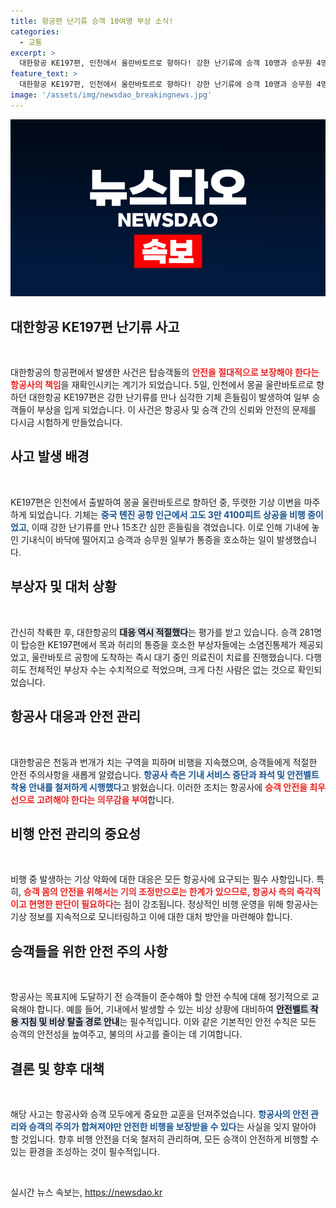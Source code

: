 ```yaml
---
title: 항공편 난기류 승객 10여명 부상 소식!
categories:
  - 교통
excerpt: >
  대한항공 KE197편, 인천에서 울란바토르로 향하다! 강한 난기류에 승객 10명과 승무원 4명 부상 신고. 기내식이 바닥으로 쏟아지며 아찔한 상황이 연출됐다. 안전은 과연?! 클릭해서 더 자세한 소식을 확인하세요!
feature_text: >
  대한항공 KE197편, 인천에서 울란바토르로 향하다! 강한 난기류에 승객 10명과 승무원 4명 부상 신고. 기내식이 바닥으로 쏟아지며 아찔한 상황이 연출됐다. 안전은 과연?! 클릭해서 더 자세한 소식을 확인하세요!
image: '/assets/img/newsdao_breakingnews.jpg'
---
```


<p><img src="/assets/img/newsdao_breakingnews.jpg" alt="firstkoreanews 속보" /></p>

<h2 data-ke-size="size26">대한항공 KE197편 난기류 사고</h2>

<p data-ke-size="size16">&nbsp;</p>

<p>대한항공의 항공편에서 발생한 사건은 탑승객들의 <b><span style="color: #ee2323;">안전을 절대적으로 보장해야 한다는 항공사의 책임</span></b>을 재확인시키는 계기가 되었습니다. 5일, 인천에서 몽골 울란바토르로 향하던 대한항공 KE197편은 강한 난기류를 만나 심각한 기체 흔들림이 발생하여 일부 승객들이 부상을 입게 되었습니다. 이 사건은 항공사 및 승객 간의 신뢰와 안전의 문제를 다시금 시험하게 만들었습니다. </p>

<h2 data-ke-size="size26">사고 발생 배경</h2>

<p data-ke-size="size16">&nbsp;</p>

<p>KE197편은 인천에서 출발하여 몽골 울란바토르로 향하던 중, 뚜렷한 기상 이변을 마주하게 되었습니다. 기체는 <b><span style="color: #1a5490;">중국 톈진 공항 인근에서 고도 3만 4100피트 상공을 비행 중이었고</span></b>, 이때 강한 난기류를 만나 15초간 심한 흔들림을 겪었습니다. 이로 인해 기내에 놓인 기내식이 바닥에 떨어지고 승객과 승무원 일부가 통증을 호소하는 일이 발생했습니다. </p>

<h2 data-ke-size="size26">부상자 및 대처 상황</h2>

<p data-ke-size="size16">&nbsp;</p>

<p>간신히 착륙한 후, 대한항공의 <b><span style="background-color: #21538527;">대응 역시 적절했다</span></b>는 평가를 받고 있습니다. 승객 281명이 탑승한 KE197편에서 목과 허리의 통증을 호소한 부상자들에는 소염진통제가 제공되었고, 울란바토르 공항에 도착하는 즉시 대기 중인 의료진이 치료를 진행했습니다. 다행히도 전체적인 부상자 수는 수치적으로 적었으며, 크게 다친 사람은 없는 것으로 확인되었습니다. </p>

<h2 data-ke-size="size26">항공사 대응과 안전 관리</h2>

<p data-ke-size="size16">&nbsp;</p>

<p>대한항공은 천둥과 번개가 치는 구역을 피하며 비행을 지속했으며, 승객들에게 적절한 안전 주의사항을 새롭게 알렸습니다. <b><span style="color: #1a5490;">항공사 측은 기내 서비스 중단과 좌석 및 안전벨트 착용 안내를 철저하게 시행했다</span></b>고 밝혔습니다. 이러한 조치는 항공사에 <b><span style="color: #ee2323;">승객 안전을 최우선으로 고려해야 한다는 의무감을 부여</span></b>합니다.</p>

<h2 data-ke-size="size26">비행 안전 관리의 중요성</h2>

<p data-ke-size="size16">&nbsp;</p>

<p>비행 중 발생하는 기상 악화에 대한 대응은 모든 항공사에 요구되는 필수 사항입니다. 특히, <b><span style="color: #ee2323;">승객 몸의 안전을 위해서는 기의 조정만으로는 한계가 있으므로, 항공사 측의 즉각적이고 현명한 판단이 필요하다</span></b>는 점이 강조됩니다. 정상적인 비행 운영을 위해 항공사는 기상 정보를 지속적으로 모니터링하고 이에 대한 대처 방안을 마련해야 합니다. </p>

<h2 data-ke-size="size26">승객들을 위한 안전 주의 사항</h2>

<p data-ke-size="size16">&nbsp;</p>

<p>항공사는 목표지에 도달하기 전 승객들이 준수해야 할 안전 수칙에 대해 정기적으로 교육해야 합니다. 예를 들어, 기내에서 발생할 수 있는 비상 상황에 대비하여 <b><span style="background-color: #21538527;">안전벨트 착용 지침 및 비상 탈출 경로 안내</span></b>는 필수적입니다. 이와 같은 기본적인 안전 수칙은 모든 승객의 안전성을 높여주고, 불의의 사고를 줄이는 데 기여합니다.</p>

<h2 data-ke-size="size26">결론 및 향후 대책</h2>

<p data-ke-size="size16">&nbsp;</p>

<p>해당 사고는 항공사와 승객 모두에게 중요한 교훈을 던져주었습니다. <b><span style="color: #1a5490;">항공사의 안전 관리와 승객의 주의가 합쳐져야만 안전한 비행을 보장받을 수 있다</span></b>는 사실을 잊지 말아야 할 것입니다. 향후 비행 안전을 더욱 철저히 관리하며, 모든 승객이 안전하게 비행할 수 있는 환경을 조성하는 것이 필수적입니다. </p>

<p data-ke-size="size16">&nbsp;</p>
실시간 뉴스 속보는, <a href="https://newsdao.kr" rel="dofollow">https://newsdao.kr</a>



